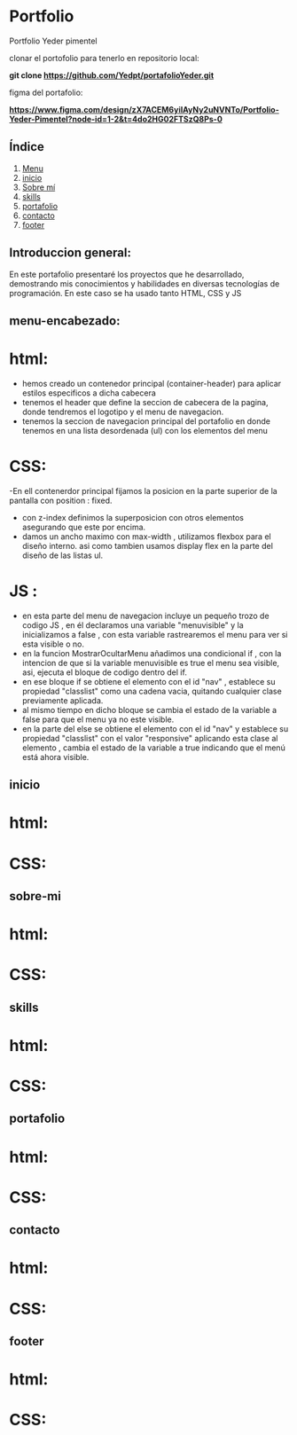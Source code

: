 # Portfolio

Portfolio Yeder pimentel 

clonar el portofolio para tenerlo en repositorio local:

**git clone https://github.com/Yedpt/portafolioYeder.git**

figma del portafolio:

**https://www.figma.com/design/zX7ACEM6yiIAyNy2uNVNTo/Portfolio-Yeder-Pimentel?node-id=1-2&t=4do2HG02FTSzQ8Ps-0**

## Índice
1. [Menu](#menu-encabezado)
2. [inicio](#inicio)
3. [Sobre mí](#sobre-mí)
4. [skills](#skills)
5. [portafolio](#portafolio)
6. [contacto](#contacto)
7. [footer](#footer)

## Introduccion general:

En este portafolio presentaré los proyectos que he desarrollado, demostrando mis conocimientos y habilidades en diversas tecnologías de programación. En este caso se ha usado tanto HTML, CSS y JS

## menu-encabezado:

# html:

- hemos creado un contenedor principal (container-header) para aplicar estilos especificos a dicha cabecera
- tenemos el header que define la seccion de cabecera de la pagina, donde tendremos el logotipo y el menu de navegacion.
- tenemos la seccion de navegacion principal del portafolio en donde tenemos en una lista desordenada (ul) con los elementos del menu

# CSS: 
-En ell contenerdor principal fijamos la posicion en la parte superior de la pantalla con position : fixed.
- con z-index definimos la superposicion con otros elementos asegurando que este por encima.
- damos un ancho maximo con max-width , utilizamos flexbox para el diseño interno. asi como tambien usamos display flex en la parte del diseño de las listas ul.
# JS : 
- en esta parte del menu de navegacion incluye un pequeño trozo de codigo JS , en él declaramos una variable "menuvisible" y la inicializamos a false , con esta variable rastrearemos el menu para ver si esta visible o no.
- en la funcion MostrarOcultarMenu añadimos una condicional if , con la intencion de que si la variable menuvisible es true el menu sea visible, asi, ejecuta el bloque de codigo dentro del if.
- en ese bloque if se obtiene el elemento con el id "nav" , establece su propiedad "classlist" como una cadena vacia, quitando cualquier clase previamente aplicada.
- al mismo tiempo en dicho bloque se cambia el estado de la variable a false para que el menu ya no este visible.
- en la parte del else se obtiene el elemento con el id "nav"  y establece su propiedad "classlist" con el valor "responsive" aplicando esta clase al elemento , cambia el estado de la variable a true indicando que el menú está ahora visible.

## inicio
 # html:
 # CSS:


##  sobre-mi
# html:
 # CSS:

## skills 

# html:
 # CSS:

## portafolio

# html:
 # CSS:

## contacto

# html:
 # CSS:

## footer

# html:
 # CSS:
<!-- <header>:

Esta es la sección de navegación principal del sitio. El atributo id="nav" puede ser usado para aplicar estilos específicos o para hacer referencia a este elemento en scripts.
<ul>:

Define una lista desordenada que contiene los elementos del menú de navegación.
<li>:

Cada elemento de la lista (<li>) contiene un enlace (<a>) que apunta a diferentes secciones de la página mediante identificadores (href="#inicio", href="#sobreMi", etc.).
<li><a href="#inicio">home</a></li>: Enlace a la sección "inicio".
<li><a href="#sobreMi">Sobre mi</a></li>: Enlace a la sección "Sobre mi".
<li><a href="#skills">skills</a></li>: Enlace a la sección "skills".
<li><a href="#portafolio">portafolio</a></li>: Enlace a la sección "portafolio".
<li><a href="#contacto">contacto</a></li>: Enlace a la sección "contacto".
<div class="nav-responsive" onclick="mostrarOcultarMenu()">:

Este div es probablemente utilizado para la versión móvil del sitio web. El atributo onclick="mostrarOcultarMenu()" indica que se ejecutará una función de JavaScript llamada mostrarOcultarMenu() cuando se haga clic en este elemento.
<i class="fa-solid fa-bars"></i>: Este es un elemento de icono (usando la biblioteca de Font Awesome). El icono de barras (fa-bars) suele representar un menú hamburguesa, común en las interfaces móviles para abrir o cerrar el menú de navegación. -->


